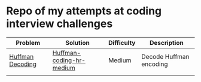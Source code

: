 # Repo of my attempts at coding interview challenges

| Problem         | Solution                 | Difficulty | Description             |
|-----------------|--------------------------|------------|-------------------------|
| [Huffman Decoding](https://www.hackerrank.com/challenges/tree-huffman-decoding/problem?isFullScreen=true) | [Huffman-coding-hr-medium ](https://github.com/TamirShklaz/coding-challenges/tree/main/huffman-coding-hr-medium)| Medium     | Decode Huffman encoding |
|                                                                                                           |                                                                                                                 |            |                         |
